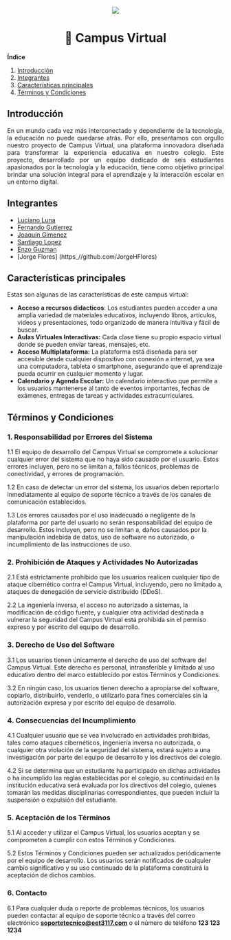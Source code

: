 <p align="center">
  <img src="https://github.com/CorchoGangOrg/eet-campus/assets/71286132/ae92821d-976d-462a-b0ab-9f617d607e25" />
</p>

<h1 align="center">🏫 Campus Virtual</h1>

**Índice**
1. [Introducción](#introduccion)
2. [Integrantes](#integrantes)
3. [Características principales](#caracteristicas)
4. [Términos y Condiciones](#terminosycondiciones)

## Introducción<a name="introduccion"></a>

<p align="justify">En un mundo cada vez más interconectado y dependiente de la tecnología, la educación no puede quedarse atrás. Por ello, presentamos con orgullo nuestro proyecto de Campus Virtual, una plataforma innovadora diseñada para transformar la experiencia educativa en nuestro colegio. Este proyecto, desarrollado por un equipo dedicado de seis estudiantes apasionados por la tecnología y la educación, tiene como objetivo principal brindar una solución integral para el aprendizaje y la interacción escolar en un entorno digital.</p>

## Integrantes<a name="integrantes"></a>

* [Luciano Luna](https://github.com/Luciano275)
* [Fernando Gutierrez](https://github.com/FerchuGtz18)
* [Joaquín Gimenez](https://github.com/j0ack0)
* [Santiago Lopez](https://github.com/Elsanto67)
* [Enzo Guzman](https://github.com/LeveKS)
* [Jorge Flores] (https_//github.com/JorgeHFlores)

## Características principales<a name="caracteristicas"></a>

<p>Estas son algunas de las características de este campus virtual:</p>

* **Acceso a recursos didacticos**: Los estudiantes pueden acceder a una amplia variedad de materiales educativos, incluyendo libros, artículos, videos y presentaciones, todo organizado de manera intuitiva y fácil de buscar.
* **Aulas Virtuales Interactivas:** Cada clase tiene su propio espacio virtual donde se pueden enviar tareas, mensajes, etc.
* **Acceso Multiplataforma:** La plataforma está diseñada para ser accesible desde cualquier dispositivo con conexión a internet, ya sea una computadora, tableta o smartphone, asegurando que el aprendizaje pueda ocurrir en cualquier momento y lugar.
* **Calendario y Agenda Escolar:** Un calendario interactivo que permite a los usuarios mantenerse al tanto de eventos importantes, fechas de exámenes, entregas de tareas y actividades extracurriculares.

## Términos y Condiciones<a name="terminosycondiciones"></a>

### 1. Responsabilidad por Errores del Sistema

<p>1.1 El equipo de desarrollo del Campus Virtual se compromete a solucionar cualquier error del sistema que no haya sido causado por el usuario. Estos errores incluyen, pero no se limitan a, fallos técnicos, problemas de conectividad, y errores de programación.</p>

<p>1.2 En caso de detectar un error del sistema, los usuarios deben reportarlo inmediatamente al equipo de soporte técnico a través de los canales de comunicación establecidos.</p>

<p>1.3 Los errores causados por el uso inadecuado o negligente de la plataforma por parte del usuario no serán responsabilidad del equipo de desarrollo. Estos incluyen, pero no se limitan a, daños causados por la manipulación indebida de datos, uso de software no autorizado, o incumplimiento de las instrucciones de uso.</p>

### 2. Prohibición de Ataques y Actividades No Autorizadas

<p>2.1 Está estrictamente prohibido que los usuarios realicen cualquier tipo de ataque cibernético contra el Campus Virtual, incluyendo, pero no limitado a, ataques de denegación de servicio distribuido (DDoS).</p>

<p>2.2 La ingeniería inversa, el acceso no autorizado a sistemas, la modificación de código fuente, y cualquier otra actividad destinada a vulnerar la seguridad del Campus Virtual está prohibida sin el permiso expreso y por escrito del equipo de desarrollo.</p>

### 3. Derecho de Uso del Software

<p>3.1 Los usuarios tienen únicamente el derecho de uso del software del Campus Virtual. Este derecho es personal, intransferible y limitado al uso educativo dentro del marco establecido por estos Términos y Condiciones.</p>

<p>3.2 En ningún caso, los usuarios tienen derecho a apropiarse del software, copiarlo, distribuirlo, venderlo, o utilizarlo para fines comerciales sin la autorización expresa y por escrito del equipo de desarrollo.</p>

### 4. Consecuencias del Incumplimiento

<p>4.1 Cualquier usuario que se vea involucrado en actividades prohibidas, tales como ataques cibernéticos, ingeniería inversa no autorizada, o cualquier otra violación de la seguridad del sistema, estará sujeto a una investigación por parte del equipo de desarrollo y los directivos del colegio.</p>

<p>4.2 Si se determina que un estudiante ha participado en dichas actividades o ha incumplido las reglas establecidas por el colegio, su continuidad en la institución educativa será evaluada por los directivos del colegio, quienes tomarán las medidas disciplinarias correspondientes, que pueden incluir la suspensión o expulsión del estudiante.</p>

### 5. Aceptación de los Términos

<p>5.1 Al acceder y utilizar el Campus Virtual, los usuarios aceptan y se comprometen a cumplir con estos Términos y Condiciones.</p>

<p>5.2 Estos Términos y Condiciones pueden ser actualizados periódicamente por el equipo de desarrollo. Los usuarios serán notificados de cualquier cambio significativo y su uso continuado de la plataforma constituirá la aceptación de dichos cambios.</p>

### 6. Contacto

6.1 Para cualquier duda o reporte de problemas técnicos, los usuarios pueden contactar al equipo de soporte técnico a través del correo electrónico **soportetecnico@eet3117.com** o el número de teléfono **123 123 1234**
